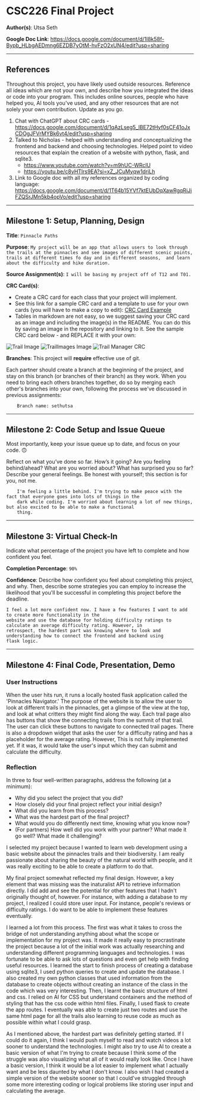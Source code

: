 # CSC226 Final Project

**Author(s)**: Utsa Seth

**Google Doc Link**: https://docs.google.com/document/d/1l8k58f-Bypb_HLbgAEDmng6EZDB7yOtM-hvFzO2xUN4/edit?usp=sharing

---

## ️References 
Throughout this project, you have likely used outside resources. Reference all ideas which are not your own, 
and describe how you integrated the ideas or code into your program. This includes online sources, people who have 
helped you, AI tools you've used, and any other resources that are not solely your own contribution. Update as you go.

1. Chat with ChatGPT about CRC cards - https://docs.google.com/document/d/1qAzLseg5_IBE72tHyf0sCF41oJxCDOgJFVrMYBk6vt4/edit?usp=sharing
2. Talked to Nicholas - helped with understanding and conceptualizing the frontend and backend and choosing 
   technologies. Helped point to video resources that explain the creation of a website with python, flask, and sqlite3.
   - https://www.youtube.com/watch?v=m9hUC-WRclU
   - https://youtu.be/c8yHTlrs9EA?si=xZ_JCuMyqw1driLh
3. Link to Google doc with all my references organized by coding language: 
     https://docs.google.com/document/d/1T64b15YVf7ktEUbDqXawRgqRiJiFZQSrJMn5kb4opVo/edit?usp=sharing 
---

## Milestone 1: Setup, Planning, Design

**Title**: `Pinnacle Paths`

**Purpose**: `My project will be an app that allows users to look through the trails at the pinnacles and see images
of different scenic points, trails at different times fo day and in different seasons, 
and learn about the difficulty and hike duration.`

**Source Assignment(s)**: `I will be basing my project off of T12 and T01.`

**CRC Card(s)**:
  - Create a CRC card for each class that your project will implement.
  - See this link for a sample CRC card and a template to use for your own cards (you will have to make a copy to edit):
    [CRC Card Example](https://docs.google.com/document/d/1JE_3Qmytk_JGztRqkPXWACJwciPH61VCx3idIlBCVFY/edit?usp=sharing)
  - Tables in markdown are not easy, so we suggest saving your CRC card as an image and including the image(s) in the 
    README. You can do this by saving an image in the repository and linking to it. See the sample CRC card below - 
    and REPLACE it with your own:

![Trail Image](documentation/trail.png)
![TrailImages Image](documentation/trailimage.png)
![Trail Manager CRC](documentation/trailmanager.png)

**Branches**: This project will **require** effective use of git. 

Each partner should create a branch at the beginning of the project, and stay on this branch (or branches of their 
branch) as they work. When you need to bring each others branches together, do so by merging each other's branches 
into your own, following the process we've discussed in previous assignments: 

```
    Branch name: sethutsa
```
---

## Milestone 2: Code Setup and Issue Queue

Most importantly, keep your issue queue up to date, and focus on your code. 🙃

Reflect on what you’ve done so far. How’s it going? Are you feeling behind/ahead? What are you worried about? 
What has surprised you so far? Describe your general feelings. Be honest with yourself; this section is for you, not me.

```
    I'm feeling a little behind. I'm trying to make peace with the fact that everyone goes into lots of things in the 
    dark while coding. I'm worried about learning a lot of new things, but also excited to be able to make a functional 
    thing.
```

---

## Milestone 3: Virtual Check-In

Indicate what percentage of the project you have left to complete and how confident you feel. 

**Completion Percentage**: `90%`  

**Confidence**: Describe how confident you feel about completing this project, and why. Then, describe some 
  strategies you can employ to increase the likelihood that you'll be successful in completing this project 
  before the deadline.

```
I feel a lot more confident now. I have a few features I want to add to create more functionality in the
website and use the database for holding difficulty ratings to calculate an average difficulty rating. However, in 
retrospect, the hardest part was knowing where to look and understanding how to connect the frontend and backend using 
flask logic.
```

---

## Milestone 4: Final Code, Presentation, Demo

### User Instructions
When the user hits run, it runs a locally hosted flask application called the 'Pinnacles Navigator.' The purpose of the 
website is to allow the user to look at different trails in the pinnacles, get a glimpse of the view at the top, and 
look at what critters they might find along the way. Each trail page also has buttons that show the connecting trails 
from the summit of that trail. The user can click these buttons to navigate to connected trail pages.
There is also a dropdown widget that asks the user for a difficulty rating and has a placeholder for the average rating. 
However, This is not fully implemented yet. If it was, it would take the user's input which they can submit and 
calculate the difficulty.

### Reflection
In three to four well-written paragraphs, address the following (at a minimum):
- Why did you select the project that you did?
- How closely did your final project reflect your initial design?
- What did you learn from this process?
- What was the hardest part of the final project?
- What would you do differently next time, knowing what you know now?
- (For partners) How well did you work with your partner? What made it go well? What made it challenging?

I selected my project because I wanted to learn web development using a basic website about the pinnacles trails and
their biodiversity. I am really passionate about sharing the beauty of the natural world with people, and it was really
exciting to be able to create a platform to do that. 

My final project somewhat reflected my final design. However, a key element that was missing was the inaturalist API to 
retrieve information directly. I did add and see the potential for other features that I hadn't originally thought of, 
however. For instance, with adding a database to my project, I realized I could store user input. For instance, people's 
reviews or difficulty ratings. I do want to be able to implement these features eventually.

I learned a lot from this process. The first was what it takes to cross the bridge of not understanding anything about
what the scope or implementation for my project was. It made it really easy to procrastinate the project because a lot 
of the initial work was actually researching and understanding different programming languages and technologies. I was 
fortunate to be able to ask lots of questions and even get help with finding useful resources. I learned the start to 
finish process of creating a database using sqlite3, I used python queries to create and update the database. I also 
created my own python classes that used information from the database to create objects without creating an instance of 
the class in the code which was very interesting. Then, I learnt the basic structure of html and css. I relied on AI for 
CSS but understand containers and the method of styling that has the css code within html files. Finally, I used flask 
to create the app routes. I eventually was able to create just two routes and use the same html page for all the trails 
also learning to reuse code as much as possible within what I could grasp. 

As I mentioned above, the hardest part was definitely getting started. If I could do it again, I think I would push 
myself to read and watch videos a lot sooner to understand the technologies. I might also try to use AI to create a 
basic version of what I'm trying to create because I think some of the struggle was also visualizing what all of it 
would really look like. Once I have a basic version, I think it would be a lot easier to implement what I actually want 
and be less daunted by what I don't know. I also wish I had created a simple version of the website sooner so that I 
could've struggled through some more interesting coding or logical problems like storing user input and calculating the 
average. 

